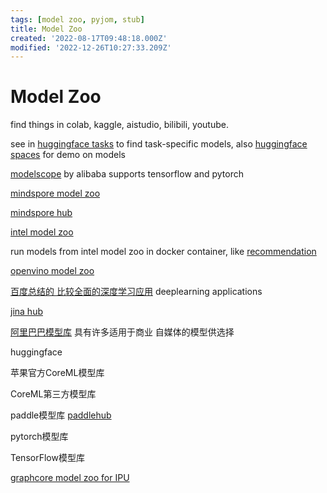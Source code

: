```yaml
---
tags: [model zoo, pyjom, stub]
title: Model Zoo
created: '2022-08-17T09:48:18.000Z'
modified: '2022-12-26T10:27:33.209Z'
---
```


# Model Zoo

find things in colab, kaggle, aistudio, bilibili, youtube.

see in [huggingface tasks](https://huggingface.co/tasks) to find task-specific models, also [huggingface spaces](https://huggingface.co/spaces) for demo on models

[modelscope](https://modelscope.cn/home) by alibaba supports tensorflow and pytorch

[mindspore model zoo](https://gitee.com/mindspore/models)

[mindspore hub](https://www.mindspore.cn/resources/hub/)

[intel model zoo](https://github.com/IntelAI/models)

run models from intel model zoo in docker container, like [recommendation](https://hub.docker.com/r/intel/recommendation)

[openvino model zoo](https://github.com/openvinotoolkit/open_model_zoo)

[百度总结的 比较全面的深度学习应用](https://github.com/datawhalechina/awesome-DeepLearning) deeplearning applications

[jina hub](https://hub.jina.ai/)

[阿里巴巴模型库](https://modelscope.cn/#/models) 具有许多适用于商业 自媒体的模型供选择

huggingface

苹果官方CoreML模型库

CoreML第三方模型库

paddle模型库 [paddlehub](https://github.com/PaddlePaddle/PaddleHub)

pytorch模型库

TensorFlow模型库

[graphcore model zoo for IPU](https://www.graphcore.ai/resources/model-garden)
